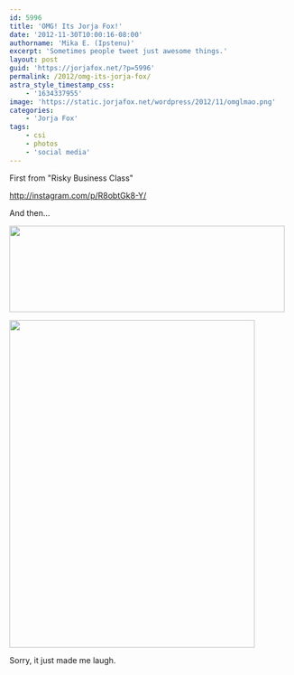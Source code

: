 ```yaml
---
id: 5996
title: 'OMG! Its Jorja Fox!'
date: '2012-11-30T10:00:16-08:00'
authorname: 'Mika E. (Ipstenu)'
excerpt: 'Sometimes people tweet just awesome things.'
layout: post
guid: 'https://jorjafox.net/?p=5996'
permalink: /2012/omg-its-jorja-fox/
astra_style_timestamp_css:
    - '1634337955'
image: 'https://static.jorjafox.net/wordpress/2012/11/omglmao.png'
categories:
    - 'Jorja Fox'
tags:
    - csi
    - photos
    - 'social media'
---
```


First from "Risky Business Class"

http://instagram.com/p/R8obtGk8-Y/

And then...

<a href="https://twitter.com/gabbmic/status/273582944931700736/"><img class="aligncenter size-full wp-image-5997" title="Screen Shot 2012-11-27 at 8.08.19 PM" src="//static.jorjafox.net/wordpress/2012/11/Screen-Shot-2012-11-27-at-8.08.19-PM.png" alt="" width="488" height="153" /></a>

<a href="https://jorjafox.net/gallery/albums/personal/fans/gabbmic-001.jpg"><img class="aligncenter size-full wp-image-5998" title="full-image" src="//static.jorjafox.net/wordpress/2012/11/full-image.jpeg" alt="" width="435" height="580" /></a>

Sorry, it just made me laugh.
